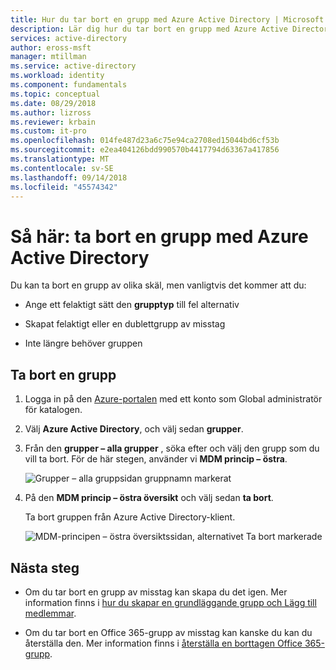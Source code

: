 ```yaml
---
title: Hur du tar bort en grupp med Azure Active Directory | Microsoft Docs
description: Lär dig hur du tar bort en grupp med Azure Active Directory.
services: active-directory
author: eross-msft
manager: mtillman
ms.service: active-directory
ms.workload: identity
ms.component: fundamentals
ms.topic: conceptual
ms.date: 08/29/2018
ms.author: lizross
ms.reviewer: krbain
ms.custom: it-pro
ms.openlocfilehash: 014fe487d23a6c75e94ca2708ed15044bd6cf53b
ms.sourcegitcommit: e2ea404126bdd990570b4417794d63367a417856
ms.translationtype: MT
ms.contentlocale: sv-SE
ms.lasthandoff: 09/14/2018
ms.locfileid: "45574342"
---
```

# <a name="how-to-delete-a-group-using-azure-active-directory"></a>Så här: ta bort en grupp med Azure Active Directory
Du kan ta bort en grupp av olika skäl, men vanligtvis det kommer att du:

- Ange ett felaktigt sätt den **grupptyp** till fel alternativ

- Skapat felaktigt eller en dublettgrupp av misstag 

- Inte längre behöver gruppen

## <a name="to-delete-a-group"></a>Ta bort en grupp
1. Logga in på den [Azure-portalen](https://portal.azure.com) med ett konto som Global administratör för katalogen.

2. Välj **Azure Active Directory**, och välj sedan **grupper**.

3. Från den **grupper – alla grupper** , söka efter och välj den grupp som du vill ta bort. För de här stegen, använder vi **MDM princip – östra**.

    ![Grupper – alla gruppsidan gruppnamn markerat](media/active-directory-groups-delete-group/group-all-groups-screen.png)

4. På den **MDM princip – östra översikt** och välj sedan **ta bort**.

    Ta bort gruppen från Azure Active Directory-klient.

    ![MDM-principen – östra översiktssidan, alternativet Ta bort markerade](media/active-directory-groups-delete-group/group-overview-blade.png)

## <a name="next-steps"></a>Nästa steg

- Om du tar bort en grupp av misstag kan skapa du det igen. Mer information finns i [hur du skapar en grundläggande grupp och Lägg till medlemmar](active-directory-groups-create-azure-portal.md).

- Om du tar bort en Office 365-grupp av misstag kan kanske du kan du återställa den. Mer information finns i [återställa en borttagen Office 365-grupp](../users-groups-roles/groups-restore-deleted.md).

